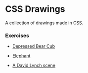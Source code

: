 # CSS Drawings
A collection of drawings made in CSS.

### Exercises
* [Depressed Bear Cub](https://mradambeck.github.io/css-drawings/drawings/01-bear-cub/)

* [Elephant](https://mradambeck.github.io/css-drawings/drawings/02-elephant/)

* [A David Lynch scene](https://mradambeck.github.io/css-drawings/drawings/03-david-lynch/)
